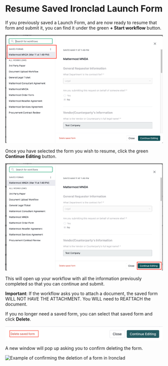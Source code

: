 # Resume Saved Ironclad Launch Form

If you previously saved a Launch Form, and are now ready to resume that form and submit it, you can find it under the green **+ Start workflow** button.

![Example of resuming a launch form in Ironclad](/.gitbook/assets/ironclad-find-resume-form.png "Example of resuming a launch form in Ironclad")

Once you have selected the form you wish to resume, click the green **Continue Editing** button.

![Example of a continuing with a launch form in Ironclad](/.gitbook/assets/ironclad-continue-editing-form.png "Example of a continuing with a launch form in Ironclad")

This will open up your workflow with all the information previously completed so that you can continue and submit.

**Important**: If the workflow asks you to attach a document, the saved form WILL NOT HAVE THE ATTACHMENT. You WILL need to REATTACH the document.

If you no longer need a saved form, you can select that saved form and click **Delete**.

![Example of deleting a saved form in Ironclad](/.gitbook/assets/ironclad-delete-saved-form.png "Example of deleting a saved form in Ironclad")

A new window will pop up asking you to confirm deleting the form.

![Example of confirming the deletion of a form in Ironclad](/.gitbook/assets/ironclad-confirm-delete-form.png "Example of confirming the deletion of a form in Ironclad")